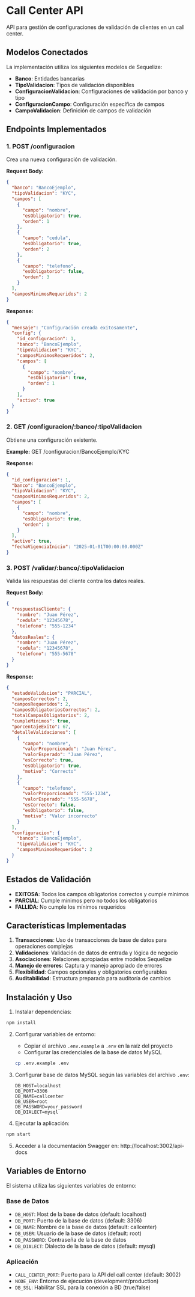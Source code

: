 # Call Center API

API para gestión de configuraciones de validación de clientes en un call center.

## Modelos Conectados

La implementación utiliza los siguientes modelos de Sequelize:

- **Banco**: Entidades bancarias
- **TipoValidacion**: Tipos de validación disponibles
- **ConfiguracionValidacion**: Configuraciones de validación por banco y tipo
- **ConfiguracionCampo**: Configuración específica de campos
- **CampoValidacion**: Definición de campos de validación

## Endpoints Implementados

### 1. POST /configuracion
Crea una nueva configuración de validación.

**Request Body:**
```json
{
  "banco": "BancoEjemplo",
  "tipoValidacion": "KYC",
  "campos": [
    {
      "campo": "nombre",
      "esObligatorio": true,
      "orden": 1
    },
    {
      "campo": "cedula",
      "esObligatorio": true,
      "orden": 2
    },
    {
      "campo": "telefono",
      "esObligatorio": false,
      "orden": 3
    }
  ],
  "camposMinimosRequeridos": 2
}
```

**Response:**
```json
{
  "mensaje": "Configuración creada exitosamente",
  "config": {
    "id_configuracion": 1,
    "banco": "BancoEjemplo",
    "tipoValidacion": "KYC",
    "camposMinimosRequeridos": 2,
    "campos": [
      {
        "campo": "nombre",
        "esObligatorio": true,
        "orden": 1
      }
    ],
    "activo": true
  }
}
```

### 2. GET /configuracion/:banco/:tipoValidacion
Obtiene una configuración existente.

**Example:** GET /configuracion/BancoEjemplo/KYC

**Response:**
```json
{
  "id_configuracion": 1,
  "banco": "BancoEjemplo",
  "tipoValidacion": "KYC",
  "camposMinimosRequeridos": 2,
  "campos": [
    {
      "campo": "nombre",
      "esObligatorio": true,
      "orden": 1
    }
  ],
  "activo": true,
  "fechaVigenciaInicio": "2025-01-01T00:00:00.000Z"
}
```

### 3. POST /validar/:banco/:tipoValidacion
Valida las respuestas del cliente contra los datos reales.

**Request Body:**
```json
{
  "respuestasCliente": {
    "nombre": "Juan Pérez",
    "cedula": "12345678",
    "telefono": "555-1234"
  },
  "datosReales": {
    "nombre": "Juan Pérez",
    "cedula": "12345678",
    "telefono": "555-5678"
  }
}
```

**Response:**
```json
{
  "estadoValidacion": "PARCIAL",
  "camposCorrectos": 2,
  "camposRequeridos": 2,
  "camposObligatoriosCorrectos": 2,
  "totalCamposObligatorios": 2,
  "cumpleMinimos": true,
  "porcentajeExito": 67,
  "detalleValidaciones": [
    {
      "campo": "nombre",
      "valorProporcionado": "Juan Pérez",
      "valorEsperado": "Juan Pérez",
      "esCorrecto": true,
      "esObligatorio": true,
      "motivo": "Correcto"
    },
    {
      "campo": "telefono",
      "valorProporcionado": "555-1234",
      "valorEsperado": "555-5678",
      "esCorrecto": false,
      "esObligatorio": false,
      "motivo": "Valor incorrecto"
    }
  ],
  "configuracion": {
    "banco": "BancoEjemplo",
    "tipoValidacion": "KYC",
    "camposMinimosRequeridos": 2
  }
}
```

## Estados de Validación

- **EXITOSA**: Todos los campos obligatorios correctos y cumple mínimos
- **PARCIAL**: Cumple mínimos pero no todos los obligatorios
- **FALLIDA**: No cumple los mínimos requeridos

## Características Implementadas

1. **Transacciones**: Uso de transacciones de base de datos para operaciones complejas
2. **Validaciones**: Validación de datos de entrada y lógica de negocio
3. **Asociaciones**: Relaciones apropiadas entre modelos Sequelize
4. **Manejo de errores**: Captura y manejo apropiado de errores
5. **Flexibilidad**: Campos opcionales y obligatorios configurables
6. **Auditabilidad**: Estructura preparada para auditoría de cambios

## Instalación y Uso

1. Instalar dependencias:
```bash
npm install
```

2. Configurar variables de entorno:
   - Copiar el archivo `.env.example` a `.env` en la raíz del proyecto
   - Configurar las credenciales de la base de datos MySQL
   ```bash
   cp .env.example .env
   ```
   
3. Configurar base de datos MySQL según las variables del archivo `.env`:
   ```env
   DB_HOST=localhost
   DB_PORT=3306
   DB_NAME=callcenter
   DB_USER=root
   DB_PASSWORD=your_password
   DB_DIALECT=mysql
   ```

4. Ejecutar la aplicación:
```bash
npm start
```

5. Acceder a la documentación Swagger en: http://localhost:3002/api-docs

## Variables de Entorno

El sistema utiliza las siguientes variables de entorno:

### Base de Datos
- `DB_HOST`: Host de la base de datos (default: localhost)
- `DB_PORT`: Puerto de la base de datos (default: 3306)
- `DB_NAME`: Nombre de la base de datos (default: callcenter)
- `DB_USER`: Usuario de la base de datos (default: root)
- `DB_PASSWORD`: Contraseña de la base de datos
- `DB_DIALECT`: Dialecto de la base de datos (default: mysql)

### Aplicación
- `CALL_CENTER_PORT`: Puerto para la API del call center (default: 3002)
- `NODE_ENV`: Entorno de ejecución (development/production)
- `DB_SSL`: Habilitar SSL para la conexión a BD (true/false)
